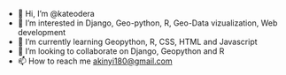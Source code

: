 - 👋 Hi, I’m @kateodera
- 👀 I’m interested in Django, Geo-python, R, Geo-Data vizualization, Web development
- 🌱 I’m currently learning Geopython, R, CSS, HTML and Javascript
- 💞️ I’m looking to collaborate on Django, Geopython and R
- 📫 How to reach me akinyi180@gmail.com

<!---
kateodera/kateodera is a ✨ special ✨ repository because its `README.md` (this file) appears on your GitHub profile.
You can click the Preview link to take a look at your changes.
--->
